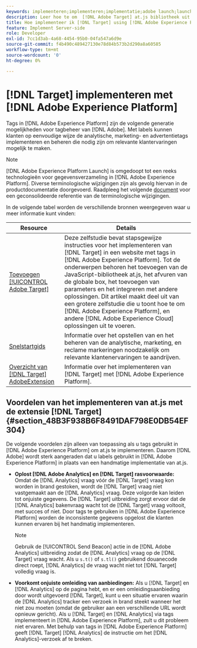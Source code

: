 ```yaml
---
keywords: implementeren;implementeren;implementatie;adobe launch;launch;ras;redirect;Experience platform launch;platform launch;tags;adobe platform
description: Leer hoe te om  [!DNL Adobe Target] at.js bibliotheek uit te voeren gebruikend [!DNL Adobe Experience Platform], the preferred method to implement [!DNL Target].
title: Hoe implementeer ik [!DNL Target] using [!DNL Adobe Experience Platform]?
feature: Implement Server-side
role: Developer
exl-id: 7cc1d3ab-4a68-4454-95b0-04fa547a6d9e
source-git-commit: f4b490c489427130e78d84b573b2d290a8a60585
workflow-type: tm+mt
source-wordcount: '0'
ht-degree: 0%

---
```


# [!DNL Target] implementeren met [!DNL Adobe Experience Platform]

Tags in [!DNL Adobe Experience Platform] zijn de volgende generatie mogelijkheden voor tagbeheer van [!DNL Adobe]. Met labels kunnen klanten op eenvoudige wijze de analytische, marketing- en advertentietags implementeren en beheren die nodig zijn om relevante klantervaringen mogelijk te maken.

>[!NOTE]
>
>[!DNL Adobe Experience Platform Launch] is omgedoopt tot een reeks technologieën voor gegevensverzameling in  [!DNL Adobe Experience Platform]. Diverse terminologische wijzigingen zijn als gevolg hiervan in de productdocumentatie doorgevoerd. Raadpleeg het volgende [document](https://experienceleague.adobe.com/docs/experience-platform/tags/term-updates.html?lang=en) voor een geconsolideerde referentie van de terminologische wijzigingen.

In de volgende tabel worden de verschillende bronnen weergegeven waar u meer informatie kunt vinden:

| Resource | Details |
|--- |--- |
| [Toevoegen  [!UICONTROL Adobe Target]](https://experienceleague.adobe.com/docs/launch-learn/implementing-in-websites-with-launch/implement-solutions/target.html#implement-solutions) | Deze zelfstudie bevat stapsgewijze instructies voor het implementeren van [!DNL Target] in een website met tags in [!DNL Adobe Experience Platform]. Tot de onderwerpen behoren het toevoegen van de JavaScript-bibliotheek at.js, het afvuren van de globale box, het toevoegen van parameters en het integreren met andere oplossingen. Dit artikel maakt deel uit van een grotere zelfstudie die u toont hoe te om [!DNL Adobe Experience Platform], en andere [!DNL Adobe Experience Cloud] oplossingen uit te voeren. |
| [Snelstartgids](https://experienceleague.adobe.com/docs/experience-platform/tags/get-started/quick-start.html) | Informatie over het opstellen van en het beheren van de analytische, marketing, en reclame markeringen noodzakelijk om relevante klantenervaringen te aandrijven. |
| [Overzicht van  [!DNL Target] AdobeExtension](https://experienceleague.adobe.com/docs/experience-platform/tags/extensions/adobe/target/overview.html) | Informatie over het implementeren van [!DNL Target] met [!DNL Adobe Experience Platform]. |

## Voordelen van het implementeren van at.js met de extensie [!DNL Target] {#section_48B3F938B6F8491DAF798E0DB54EF304}

De volgende voordelen zijn alleen van toepassing als u tags gebruikt in [!DNL Adobe Experience Platform] om at.js te implementeren. Daarom [!DNL Adobe] wordt sterk aangeraden dat u labels gebruikt in [!DNL Adobe Experience Platform] in plaats van een handmatige implementatie van at.js.

* **Oplost  [!DNL Adobe Analytics] en  [!DNL Target] rasvoorwaarde:** Omdat de  [!DNL Analytics] vraag vóór de  [!DNL Target] vraag kon worden in brand gestoken, wordt de  [!DNL Target] vraag niet vastgemaakt aan de  [!DNL Analytics] vraag. Deze volgorde kan leiden tot onjuiste gegevens. De [!DNL Target] uitbreiding zorgt ervoor dat de [!DNL Analytics] bakenvraag wacht tot de [!DNL Target] vraag voltooit, met succes of niet. Door tags te gebruiken in [!DNL Adobe Experience Platform] worden de inconsistente gegevens opgelost die klanten kunnen ervaren bij het handmatig implementeren.

   >[!NOTE]
   >
   >Gebruik de [!UICONTROL Send Beacon] actie in de [!DNL Adobe Analytics] uitbreiding zodat de [!DNL Analytics] vraag op de [!DNL Target] vraag wacht. Als u `s.t()` of `s.tl()` gebruikend douanecode direct roept, [!DNL Analytics] de vraag wacht niet tot [!DNL Target] volledig vraag is.

* **Voorkomt onjuiste omleiding van aanbiedingen:** Als u  [!DNL Target] en  [!DNL Analytics] op de pagina hebt, en er een omleidingsaanbieding door wordt uitgevoerd  [!DNL Target], kunt u een situatie ervaren waarin de  [!DNL Analytics] tracker een verzoek in brand steekt wanneer het niet zou moeten (omdat de gebruiker aan een verschillende URL wordt opnieuw gericht). Als u [!DNL Target] en [!DNL Analytics] via tags implementeert in [!DNL Adobe Experience Platform], zult u dit probleem niet ervaren. Met behulp van tags in [!DNL Adobe Experience Platform] geeft [!DNL Target] [!DNL Analytics] de instructie om het [!DNL Analytics]-verzoek af te breken.
